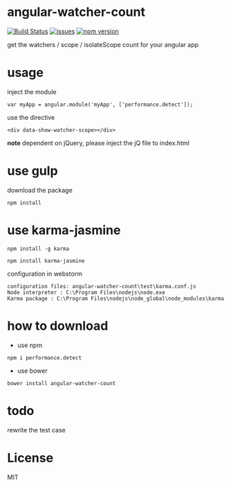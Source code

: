 # angular-watcher-count

[![Build Status](https://travis-ci.org/Jackey-Sparrow/angular-watcher-count.svg)](https://travis-ci.org/Jackey-Sparrow/angular-watcher-count)
[![issues](https://img.shields.io/github/issues/Jackey-Sparrow/angular-watcher-count.svg)](https://github.com/Jackey-Sparrow/angular-watcher-count/issues)
[![npm version](https://badge.fury.io/js/performance.detect.svg)](http://badge.fury.io/js/performance.detect)


get the watchers / scope / isolateScope count for your angular app

# usage

inject the module

```
var myApp = angular.module('myApp', ['performance.detect']);

```

use the directive

```
<div data-show-watcher-scope></div>

```

**note** dependent on jQuery, please inject the jQ file to index.html

# use gulp

download the package

```
npm install

```

# use karma-jasmine

```
npm install -g karma
```


```
npm install karma-jasmine

```

configuration in webstorm

```
configuration files: angular-watcher-count\test\karma.conf.js
Node interpreter : C:\Program Files\nodejs\node.exe
Karma package : C:\Program Files\nodejs\node_global\node_modules\karma
```

# how to download

- use npm

```
npm i performance.detect

```

- use bower


```
bower install angular-watcher-count
```

# todo
rewrite the test case

# License
MIT

